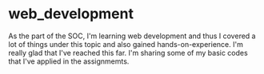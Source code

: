 # web_development
As the part of the SOC, I'm learning web development and thus I covered a lot of things under this topic and also gained hands-on-experience. I'm really glad that I've reached this far. I'm sharing some of my basic codes that I've applied in the assignmemts. 
